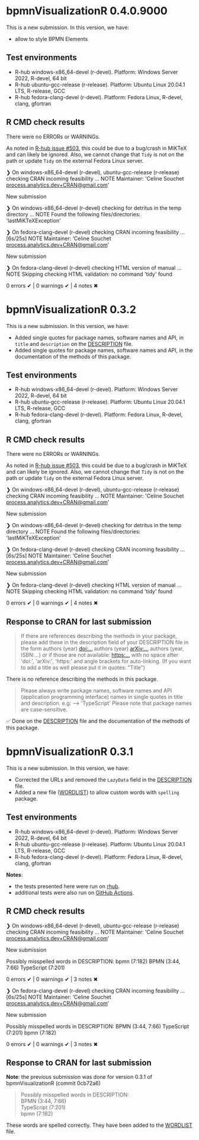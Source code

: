 # bpmnVisualizationR 0.4.0.9000

This is a new submission. In this version, we have:

*  allow to style BPMN Elements

## Test environments

- R-hub windows-x86_64-devel (r-devel). Platform: Windows Server 2022, R-devel, 64 bit
- R-hub ubuntu-gcc-release (r-release). Platform: Ubuntu Linux 20.04.1 LTS, R-release, GCC
- R-hub fedora-clang-devel (r-devel). Platform: Fedora Linux, R-devel, clang, gfortran


## R CMD check results
There were no ERRORs or WARNINGs.

As noted in [R-hub issue #503](https://github.com/r-hub/rhub/issues/503), this could be due to a bug/crash in MiKTeX and can likely be ignored.
Also, we cannot change that `Tidy` is not on the path or update `Tidy` on the external Fedora Linux server.

❯ On windows-x86_64-devel (r-devel), ubuntu-gcc-release (r-release)
checking CRAN incoming feasibility ... NOTE
Maintainer: 'Celine Souchet <process.analytics.dev+CRAN@gmail.com>'

New submission

❯ On windows-x86_64-devel (r-devel)
checking for detritus in the temp directory ... NOTE
Found the following files/directories:
'lastMiKTeXException'

❯ On fedora-clang-devel (r-devel)
checking CRAN incoming feasibility ... [6s/25s] NOTE
Maintainer: ‘Celine Souchet <process.analytics.dev+CRAN@gmail.com>’

New submission

❯ On fedora-clang-devel (r-devel)
checking HTML version of manual ... NOTE
Skipping checking HTML validation: no command 'tidy' found

0 errors ✔ | 0 warnings ✔ | 4 notes ✖


# bpmnVisualizationR 0.3.2

This is a new submission. In this version, we have:

* Added single quotes for package names, software names and API, in `title` and `description` on the [DESCRIPTION](DESCRIPTION) file.
* Added single quotes for package names, software names and API, in the documentation of the methods of this package.

## Test environments

- R-hub windows-x86_64-devel (r-devel). Platform: Windows Server 2022, R-devel, 64 bit
- R-hub ubuntu-gcc-release (r-release). Platform: Ubuntu Linux 20.04.1 LTS, R-release, GCC
- R-hub fedora-clang-devel (r-devel). Platform: Fedora Linux, R-devel, clang, gfortran

## R CMD check results

There were no ERRORs or WARNINGs.

As noted in [R-hub issue #503](https://github.com/r-hub/rhub/issues/503), this could be due to a bug/crash in MiKTeX and can likely be ignored.
Also, we cannot change that `Tidy` is not on the path or update `Tidy` on the external Fedora Linux server.

❯ On windows-x86_64-devel (r-devel), ubuntu-gcc-release (r-release)
  checking CRAN incoming feasibility ... NOTE
  Maintainer: 'Celine Souchet <process.analytics.dev+CRAN@gmail.com>'
  
  New submission
  
❯ On windows-x86_64-devel (r-devel)
  checking for detritus in the temp directory ... NOTE
  Found the following files/directories:
    'lastMiKTeXException'

❯ On fedora-clang-devel (r-devel)
  checking CRAN incoming feasibility ... [6s/25s] NOTE
  Maintainer: ‘Celine Souchet <process.analytics.dev+CRAN@gmail.com>’
  
  New submission
  
❯ On fedora-clang-devel (r-devel)
  checking HTML version of manual ... NOTE
  Skipping checking HTML validation: no command 'tidy' found

0 errors ✔ | 0 warnings ✔ | 4 notes ✖

## Response to CRAN for last submission

> If there are references describing the methods in your package, please
> add these in the description field of your DESCRIPTION file in the form
> authors (year) <doi:...>
> authors (year) <arXiv:...>
> authors (year, ISBN:...)
> or if those are not available: <https:...>
> with no space after 'doi:', 'arXiv:', 'https:' and angle brackets for
> auto-linking. (If you want to add a title as well please put it in quotes: "Title")

There is no reference describing the methods in this package.

> Please always write package names, software names and API (application
> programming interface) names in single quotes in title and description.
> e.g: --> 'TypeScript'
> Please note that package names are case-sensitive.

✅ Done on the [DESCRIPTION](DESCRIPTION) file and the documentation of the methods of this package.

# bpmnVisualizationR 0.3.1

This is a new submission. In this version, we have:

* Corrected the URLs and removed the `LazyData` field in the [DESCRIPTION](DESCRIPTION) file.
* Added a new file ([WORDLIST](inst/WORDLIST)) to allow custom words with `spelling` package.


## Test environments
- R-hub windows-x86_64-devel (r-devel). Platform: Windows Server 2022, R-devel, 64 bit
- R-hub ubuntu-gcc-release (r-release). Platform: Ubuntu Linux 20.04.1 LTS, R-release, GCC
- R-hub fedora-clang-devel (r-devel). Platform: Fedora Linux, R-devel, clang, gfortran

**Notes**:
- the tests presented here were run on [rhub](https://r-hub.github.io/rhub/articles/rhub.html#prepare-a-cran-submission).
- additional tests were also run on [GitHub Actions](https://github.com/process-analytics/bpmn-visualization-R/actions/workflows/R-CMD-check.yaml).

## R CMD check results

❯ On windows-x86_64-devel (r-devel), ubuntu-gcc-release (r-release)
  checking CRAN incoming feasibility ... NOTE
  Maintainer: ‘Celine Souchet <process.analytics.dev+CRAN@gmail.com>’
  
  New submission
  
  Possibly misspelled words in DESCRIPTION:
    bpmn (7:182)
    BPMN (3:44, 7:66)
    TypeScript (7:201)

0 errors ✔ | 0 warnings ✔ | 3 notes ✖

❯ On fedora-clang-devel (r-devel)
  checking CRAN incoming feasibility ... [6s/25s] NOTE
  Maintainer: ‘Celine Souchet <process.analytics.dev+CRAN@gmail.com>’
  
  New submission
  
  Possibly misspelled words in DESCRIPTION:
    BPMN (3:44, 7:66)
    TypeScript (7:201)
    bpmn (7:182)

0 errors ✔ | 0 warnings ✔ | 3 notes ✖

## Response to CRAN for last submission

**Note**: the previous submission was done for version 0.3.1 of bpmnVisualizationR (commit 0cb72a6)

> Possibly misspelled words in DESCRIPTION:  
>  BPMN (3:44, 7:66)  
>  TypeScript (7:201)  
>  bpmn (7:182)  


These words are spelled correctly. They have been added to the [WORDLIST](inst/WORDLIST) file.
